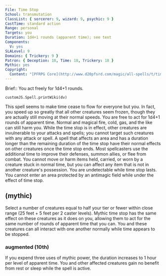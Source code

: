 ```yaml
---
File: Time Stop
School: transmutation
ClassList: { sorcerer: 9, wizard: 9, psychic: 9 }
CastTime: standard action
Range: personal
Targets: you
Duration: 1d4+1 rounds (apparent time); see text
Components:
  V: yes
SLALevel: 9
Domains: { Trickery: 9 }
Patron: { Deception: 18, Time: 18, Trickery: 18 }
Mythic: yes
Copyright:
  Content: "[PFRPG Core](http://www.d20pfsrd.com/magic/all-spells/t/time-stop)"
---
```

Brief:: You act freely for 1d4+1 rounds.

```dataviewjs
customJS.Spell.printWiki(dv)
```

This spell seems to make time cease to flow for everyone but you. In fact, you speed up so greatly that all other creatures seem frozen, though they are actually still moving at their normal speeds. You are free to act for 1d4+1 rounds of apparent time. Normal and magical fire, cold, gas, and the like can still harm you. While the time stop is in effect, other creatures are invulnerable to your attacks and spells; you cannot target such creatures with any attack or spell. A spell that affects an area and has a duration longer than the remaining duration of the time stop have their normal effects on other creatures once the time stop ends. Most spellcasters use the additional time to improve their defenses, summon allies, or flee from combat.  You cannot move or harm items held, carried, or worn by a creature stuck in normal time, but you can affect any item that is not in another creature's possession.  You are undetectable while time stop lasts. You cannot enter an area protected by an antimagic field while under the effect of time stop.


## (mythic)

Select a number of creatures equal to half your tier or fewer within close range (25 feet + 5 feet per 2 caster levels). Mythic time stop has the same effect on these creatures as it does on you, allowing them to act for the same number of rounds of apparent time that you can. You and these creatures can all interact with one another normally while time appears to be stopped.


### augmented (10th)

If you expend three uses of mythic power, the duration increases to 1 hour per level of apparent time. You and other affected creatures gain no benefit from rest or sleep while the spell is active.
